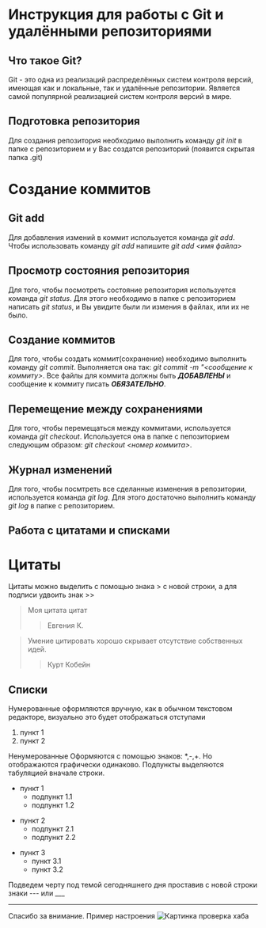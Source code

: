 # Инструкция для работы с Git и удалёнными репозиториями

## Что такое Git?
Git - это одна из реализаций распределённых систем контроля версий, имеющая как и локальные, так и удалённые репозитории. Является самой популярной реализацией систем контроля версий в мире.

## Подготовка репозитория

Для создания репозитория необходимо выполнить команду *git init*  в папке с репозиторием и у Вас создатся репозиторий (появится скрытая папка .git)

# Создание коммитов

## Git add
Для добавления измений в коммит используется команда *git add*. Чтобы использовать команду *git add* напишите *git add <имя файла>*

## Просмотр состояния репозитория

Для того, чтобы посмотреть состояние репозитория используется команда *git status*. Для этого необходимо в папке с репозиторием написать *git status*, и Вы увидите были ли измения в файлах, или их не было.

## Создание коммитов

Для того, чтобы создать коммит(сохранение) необходимо выполнить команду *git commit*. Выполняется она так: *git commit -m "<сообщение к коммиту>*. Все файлы для коммита должны быть ***ДОБАВЛЕНЫ*** и сообщение к коммиту писать ***ОБЯЗАТЕЛЬНО***.

## Перемещение между сохранениями

Для того, чтобы перемещаться между коммитами, используется команда *git checkout*. Используется она в папке с пепозиторием следующим образом: *git checkout <номер коммита>*. 

## Журнал изменений
Для того, чтобы посмтреть все сделанные изменения в репозитории, используется команда *git log*. Для этого достаточно выполнить команду *git log* в папке с репозиторием.

## Работа с цитатами и списками

# Цитаты

Цитаты можно выделить с помощью знака > с новой строки, а для подписи удвоить знак >>

> Моя цитата цитат
>> Евгения К.


> Умение цитировать хорошо скрывает отсутствие собственных идей.
>> Курт Кобейн


## Списки

Нумерованные оформляются вручную, как в обычном текстовом редакторе, визуально это будет  отображаться отступами

1. пункт 1
2. пункт 2

Ненумерованные
Оформяются с помощью знаков: *,-,+. Но отображаются графически одинаково. Подпункты выделяются табуляцией вначале строки.

* пункт 1
    * подпункт 1.1
    * подпункт 1.2
- пункт 2
    - подпункт 2.1
    - подпункт 2.2
+ пункт 3
    + пункт 3.1
    + пункт 3.2
 
 Подведем черту под темой сегодняшнего дня проставив с новой строки знаки --- или ___
 ___

 Спасибо за внимание.
Пример настроения
![Картинка](https://papik.pro/uploads/posts/2021-09/1631757280_18-papik-pro-p-prikolnie-sovi-risunki-18.jpg)
проверка хаба